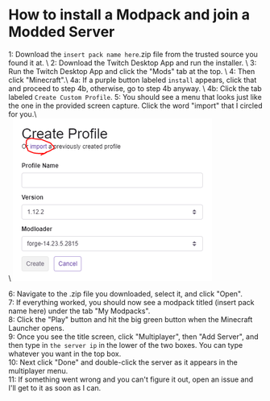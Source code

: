# How to install a Modpack and join a Modded Server

1: Download the `insert pack name here`.zip file from the trusted source you found it at. \\
2: Download the Twitch Desktop App and run the installer. \\
3: Run the Twitch Desktop App and click the "Mods" tab at the top.  \\
4: Then click "Minecraft".\\
4a: If a purple button labeled `install` appears, click that and proceed to step 4b, otherwise, go to step 4b anyway. \\
4b: Click the tab labeled `Create Custom Profile`.
5: You should see a menu that looks just like the one in the provided screen capture.  Click the word "import" that I circled for you.\\   
\\
![Screenshot](https://github.com/Pecant-Pie/modpackhelp/blob/master/modpackimportcircle.PNG)

6: Navigate to the .zip file you downloaded, select it, and click "Open".                                                          
7: If everything worked, you should now see a modpack titled (insert pack name here) under the tab "My Modpacks".                                                 
8: Click the "Play" button and hit the big green button when the Minecraft Launcher opens.                                         
9: Once you see the title screen, click "Multiplayer", then "Add Server", and then type in `the server ip` in the lower of the two boxes.  You can type whatever you want in the top box.                                                                         
10: Next click "Done" and double-click the server as it appears in the multiplayer menu.                                           
11: If something went wrong and you can't figure it out, open an issue and I'll get to it as soon as I can.                        

